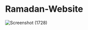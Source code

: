 # Ramadan-Website
![Screenshot (1728)](https://user-images.githubusercontent.com/62913154/135053237-0385da61-d641-45b1-9d89-773060296724.png)

